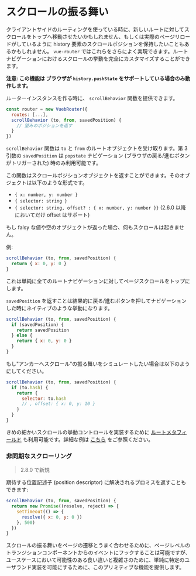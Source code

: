 # スクロールの振る舞い

クライアントサイドのルーティングを使っている時に、新しいルートに対してスクロールをトップへ移動させたいかもしれません、もしくは実際のページリロードがしているように history 要素のスクロールポジションを保持したいこともあるかもしれません。 `vue-router` ではこれらをさらによく実現できます。ルートナビゲーションにおけるスクロールの挙動を完全にカスタマイズすることができます。

**注意: この機能は ブラウザが `history.pushState` をサポートしている場合のみ動作します。**

ルーターインスタンスを作る時に、 `scrollBehavior` 関数を提供できます。

``` js
const router = new VuebRouter({
  routes: [...],
  scrollBehavior (to, from, savedPosition) {
    // 望みのポジションを返す
  }
})
```

`scrollBehavior` 関数は  `to` と `from` のルートオブジェクトを受け取ります。第 3 引数の `savedPosition` は `popstate` ナビゲーション (ブラウザの戻る/進むボタンがトリガーされた) 時のみ利用可能です。

この関数はスクロールポジションオブジェクトを返すことができます。そのオブジェクトは以下のような形式です。

- `{ x: number, y: number }`
- `{ selector: string }`
- `{ selector: string, offset? : { x: number, y: number }}` (2.6.0 以降においてだけ offset はサポート)

もし falsy な値や空のオブジェクトが返った場合、何もスクロールは起きません。

例:

``` js
scrollBehavior (to, from, savedPosition) {
  return { x: 0, y: 0 }
}
```

これは単純に全てのルートナビゲーションに対してページスクロールをトップにします。

`savedPosition` を返すことは結果的に戻る/進むボタンを押してナビゲーションした時にネイティブのような挙動になります。

``` js
scrollBehavior (to, from, savedPosition) {
  if (savedPosition) {
    return savedPosition
  } else {
    return { x: 0, y: 0 }
  }
}
```

もし"アンカーへスクロール"の振る舞いをシミュレートしたい場合は以下のようにしてください。

``` js
scrollBehavior (to, from, savedPosition) {
  if (to.hash) {
    return {
      selector: to.hash
      // , offset: { x: 0, y: 10 }
    }
  }
}
```

きめの細かいスクロールの挙動コントロールを実装するために [ルートメタフィールド](meta.md) も利用可能です。詳細な例は [こちら](https://github.com/vuejs/vue-router/blob/dev/examples/scroll-behavior/app.js) をご参照ください。

### 非同期なスクローリング

> 2.8.0 で新規

期待する位置記述子 (position descriptor) に解決されるプロミスを返すこともできます:

``` js
scrollBehavior (to, from, savedPosition) {
  return new Promise((resolve, reject) => {
    setTimeout(() => {
      resolve({ x: 0, y: 0 })
    }, 500)
  })
}
```

スクロールの振る舞いをページの遷移とうまく合わせるために、ページレベルのトランジションコンポーネントからのイベントにフックすることは可能ですが、ユースケースにおいて可能性のある食い違いと複雑さのために、単純に特定のユーザランド実装を可能にするために、このプリミティブな機能を提供します。
